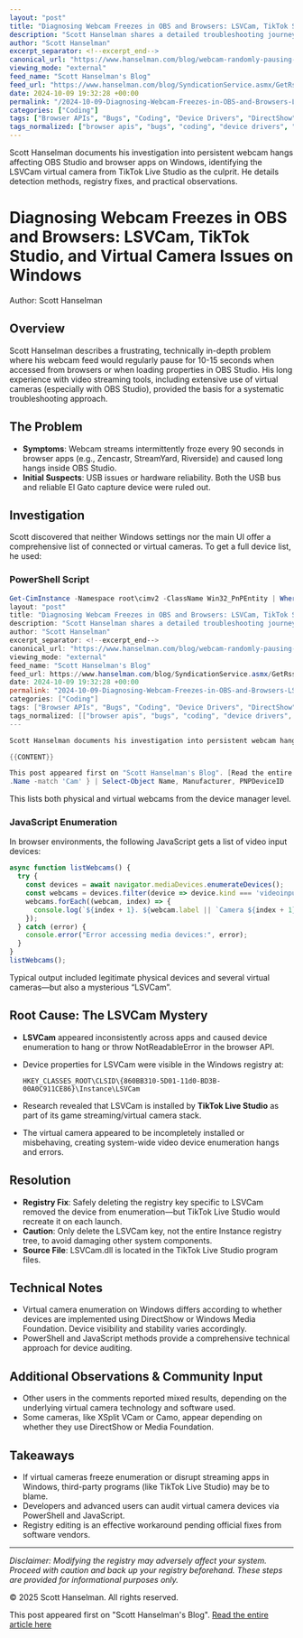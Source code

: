 ```yaml
---
layout: "post"
title: "Diagnosing Webcam Freezes in OBS and Browsers: LSVCam, TikTok Studio, and Virtual Camera Issues on Windows"
description: "Scott Hanselman shares a detailed troubleshooting journey into mysterious webcam pauses affecting OBS Studio and browser-based video apps, tracing the issue to faulty virtual camera drivers from TikTok Live Studio (LSVCam). The article offers tools, registry hacks, and technical insights for identifying and resolving virtual camera-related hangs on Windows systems."
author: "Scott Hanselman"
excerpt_separator: <!--excerpt_end-->
canonical_url: "https://www.hanselman.com/blog/webcam-randomly-pausing-in-obs-discord-and-websites-lsvcam-and-tiktok-studio"
viewing_mode: "external"
feed_name: "Scott Hanselman's Blog"
feed_url: "https://www.hanselman.com/blog/SyndicationService.asmx/GetRss"
date: 2024-10-09 19:32:28 +00:00
permalink: "/2024-10-09-Diagnosing-Webcam-Freezes-in-OBS-and-Browsers-LSVCam-TikTok-Studio-and-Virtual-Camera-Issues-on-Windows.html"
categories: ["Coding"]
tags: ["Browser APIs", "Bugs", "Coding", "Device Drivers", "DirectShow", "LSVCam", "Media Device Enumeration", "OBS Studio", "Posts", "PowerShell", "Registry", "TikTok Live Studio", "Troubleshooting", "Video Streaming", "Virtual Camera", "Webcam", "Windows", "Windows Media Foundation"]
tags_normalized: ["browser apis", "bugs", "coding", "device drivers", "directshow", "lsvcam", "media device enumeration", "obs studio", "posts", "powershell", "registry", "tiktok live studio", "troubleshooting", "video streaming", "virtual camera", "webcam", "windows", "windows media foundation"]
---
```


Scott Hanselman documents his investigation into persistent webcam hangs affecting OBS Studio and browser apps on Windows, identifying the LSVCam virtual camera from TikTok Live Studio as the culprit. He details detection methods, registry fixes, and practical observations.<!--excerpt_end-->

# Diagnosing Webcam Freezes in OBS and Browsers: LSVCam, TikTok Studio, and Virtual Camera Issues on Windows

Author: Scott Hanselman

## Overview

Scott Hanselman describes a frustrating, technically in-depth problem where his webcam feed would regularly pause for 10-15 seconds when accessed from browsers or when loading properties in OBS Studio. His long experience with video streaming tools, including extensive use of virtual cameras (especially with OBS Studio), provided the basis for a systematic troubleshooting approach.

## The Problem

- **Symptoms**: Webcam streams intermittently froze every 90 seconds in browser apps (e.g., Zencastr, StreamYard, Riverside) and caused long hangs inside OBS Studio.
- **Initial Suspects**: USB issues or hardware reliability. Both the USB bus and reliable El Gato capture device were ruled out.

## Investigation

Scott discovered that neither Windows settings nor the main UI offer a comprehensive list of connected or virtual cameras. To get a full device list, he used:

### PowerShell Script

```powershell
Get-CimInstance -Namespace root\cimv2 -ClassName Win32_PnPEntity | Where-Object { ---
layout: "post"
title: "Diagnosing Webcam Freezes in OBS and Browsers: LSVCam, TikTok Studio, and Virtual Camera Issues on Windows"
description: "Scott Hanselman shares a detailed troubleshooting journey into mysterious webcam pauses affecting OBS Studio and browser-based video apps, tracing the issue to faulty virtual camera drivers from TikTok Live Studio (LSVCam). The article offers tools, registry hacks, and technical insights for identifying and resolving virtual camera-related hangs on Windows systems."
author: "Scott Hanselman"
excerpt_separator: <!--excerpt_end-->
canonical_url: "https://www.hanselman.com/blog/webcam-randomly-pausing-in-obs-discord-and-websites-lsvcam-and-tiktok-studio"
viewing_mode: "external"
feed_name: "Scott Hanselman's Blog"
feed_url: https://www.hanselman.com/blog/SyndicationService.asmx/GetRss
date: 2024-10-09 19:32:28 +00:00
permalink: "2024-10-09-Diagnosing-Webcam-Freezes-in-OBS-and-Browsers-LSVCam-TikTok-Studio-and-Virtual-Camera-Issues-on-Windows.html"
categories: ["Coding"]
tags: ["Browser APIs", "Bugs", "Coding", "Device Drivers", "DirectShow", "LSVCam", "Media Device Enumeration", "OBS Studio", "Posts", "PowerShell", "Registry", "TikTok Live Studio", "Troubleshooting", "Video Streaming", "Virtual Camera", "Webcam", "Windows", "Windows Media Foundation"]
tags_normalized: [["browser apis", "bugs", "coding", "device drivers", "directshow", "lsvcam", "media device enumeration", "obs studio", "posts", "powershell", "registry", "tiktok live studio", "troubleshooting", "video streaming", "virtual camera", "webcam", "windows", "windows media foundation"]]
---

Scott Hanselman documents his investigation into persistent webcam hangs affecting OBS Studio and browser apps on Windows, identifying the LSVCam virtual camera from TikTok Live Studio as the culprit. He details detection methods, registry fixes, and practical observations.<!--excerpt_end-->

{{CONTENT}}

This post appeared first on "Scott Hanselman's Blog". [Read the entire article here](https://www.hanselman.com/blog/webcam-randomly-pausing-in-obs-discord-and-websites-lsvcam-and-tiktok-studio)
.Name -match 'Cam' } | Select-Object Name, Manufacturer, PNPDeviceID
```

This lists both physical and virtual webcams from the device manager level.

### JavaScript Enumeration

In browser environments, the following JavaScript gets a list of video input devices:

```javascript
async function listWebcams() {
  try {
    const devices = await navigator.mediaDevices.enumerateDevices();
    const webcams = devices.filter(device => device.kind === 'videoinput');
    webcams.forEach((webcam, index) => {
      console.log(`${index + 1}. ${webcam.label || `Camera ${index + 1}`}`);
    });
  } catch (error) {
    console.error("Error accessing media devices:", error);
  }
}
listWebcams();
```

Typical output included legitimate physical devices and several virtual cameras—but also a mysterious “LSVCam”.

## Root Cause: The LSVCam Mystery

- **LSVCam** appeared inconsistently across apps and caused device enumeration to hang or throw NotReadableError in the browser API.
- Device properties for LSVCam were visible in the Windows registry at:

  ```
  HKEY_CLASSES_ROOT\CLSID\{860BB310-5D01-11d0-BD3B-00A0C911CE86}\Instance\LSVCam
  ```

- Research revealed that LSVCam is installed by **TikTok Live Studio** as part of its game streaming/virtual camera stack.
- The virtual camera appeared to be incompletely installed or misbehaving, creating system-wide video device enumeration hangs and errors.

## Resolution

- **Registry Fix**: Safely deleting the registry key specific to LSVCam removed the device from enumeration—but TikTok Live Studio would recreate it on each launch.
- **Caution**: Only delete the LSVCam key, not the entire Instance registry tree, to avoid damaging other system components.
- **Source File**: LSVCam.dll is located in the TikTok Live Studio program files.

## Technical Notes

- Virtual camera enumeration on Windows differs according to whether devices are implemented using DirectShow or Windows Media Foundation. Device visibility and stability varies accordingly.
- PowerShell and JavaScript methods provide a comprehensive technical approach for device auditing.

## Additional Observations & Community Input

- Other users in the comments reported mixed results, depending on the underlying virtual camera technology and software used.
- Some cameras, like XSplit VCam or Camo, appear depending on whether they use DirectShow or Media Foundation.

## Takeaways

- If virtual cameras freeze enumeration or disrupt streaming apps in Windows, third-party programs (like TikTok Live Studio) may be to blame.
- Developers and advanced users can audit virtual camera devices via PowerShell and JavaScript.
- Registry editing is an effective workaround pending official fixes from software vendors.

---

*Disclaimer: Modifying the registry may adversely affect your system. Proceed with caution and back up your registry beforehand. These steps are provided for informational purposes only.*

© 2025 Scott Hanselman. All rights reserved.

This post appeared first on "Scott Hanselman's Blog". [Read the entire article here](https://www.hanselman.com/blog/webcam-randomly-pausing-in-obs-discord-and-websites-lsvcam-and-tiktok-studio)
